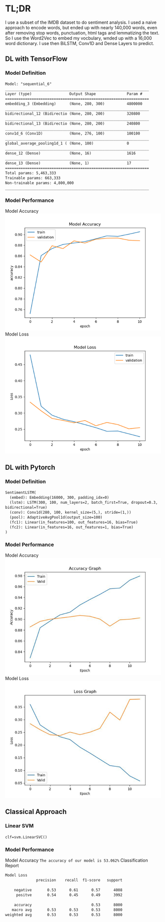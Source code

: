 # TL;DR
I use a subset of the IMDB dataset to do sentiment analysis. I used a naive approach to encode words, but ended up with nearly 140,000 words, even after removing stop words, punctuation, html tags and lemmatizing the text.
So I use the Word2Vec to embed my vocbulary, wnded up with a 16,000 word dictionary. I use then BiLSTM, Conv1D and Dense Layers to predict.
## DL with TensorFlow
### Model Definition
```
Model: "sequential_6"
_________________________________________________________________
Layer (type)                 Output Shape              Param #   
=================================================================
embedding_3 (Embedding)      (None, 280, 300)          4800000   
_________________________________________________________________
bidirectional_12 (Bidirectio (None, 280, 200)          320800    
_________________________________________________________________
bidirectional_13 (Bidirectio (None, 280, 200)          240800    
_________________________________________________________________
conv1d_6 (Conv1D)            (None, 276, 100)          100100    
_________________________________________________________________
global_average_pooling1d_1 ( (None, 100)               0         
_________________________________________________________________
dense_12 (Dense)             (None, 16)                1616      
_________________________________________________________________
dense_13 (Dense)             (None, 1)                 17        
=================================================================
Total params: 5,463,333
Trainable params: 663,333
Non-trainable params: 4,800,000
_________________________________________________________________
```
### Model Performance
Model Accuracy
![Model Accuracy](https://github.com/youssefokeil/SentimentAnalysis/blob/main/Sentiment%20Analysis%20Figures/tf_accuracy.png)
Model Loss
![Model Loss](https://github.com/youssefokeil/SentimentAnalysis/blob/main/Sentiment%20Analysis%20Figures/tf_loss.png)
## DL with Pytorch
### Model Definition
```
SentimentLSTM(
  (embed): Embedding(16000, 300, padding_idx=0)
  (lstm): LSTM(300, 100, num_layers=2, batch_first=True, dropout=0.3, bidirectional=True)
  (conv): Conv1d(280, 100, kernel_size=(5,), stride=(1,))
  (pool): AdaptiveAvgPool1d(output_size=100)
  (fc1): Linear(in_features=100, out_features=16, bias=True)
  (fc2): Linear(in_features=16, out_features=1, bias=True)
)

```
### Model Performance
Model Accuracy
![Model Accuracy](https://github.com/youssefokeil/SentimentAnalysis/blob/main/Sentiment%20Analysis%20Figures/torch_accuracy.jpeg)
Model Loss
![Model Loss](https://github.com/youssefokeil/SentimentAnalysis/blob/main/Sentiment%20Analysis%20Figures/torch_loss.jpeg)
## Classical Approach
### Linear SVM
`clf=svm.LinearSVC()`
### Model Performance
Model Accuracy
`The accuracy of our model is 53.062%`
Classification Report
```
Model Loss
              precision    recall  f1-score   support

    negative       0.53      0.61      0.57      4008
     positve       0.54      0.45      0.49      3992

    accuracy                           0.53      8000
   macro avg       0.53      0.53      0.53      8000
weighted avg       0.53      0.53      0.53      8000
```
